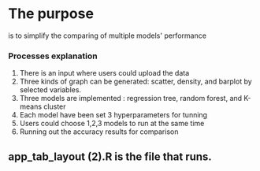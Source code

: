 # The purpose 
is to simplify the comparing of multiple models' performance
### Processes  explanation
1. There is an input where users could upload the data
2. Three kinds of graph can be generated: scatter, density, and barplot by selected variables.
3. Three models are implemented : regression tree, random forest, and K-means cluster
4. Each model have been set 3 hyperparameters for tunning
5. Users could choose 1,2,3 models to run at the same time
6. Running out the accuracy results for comparison


## app_tab_layout (2).R is the file that runs.
